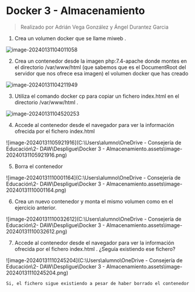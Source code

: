 # Docker 3 - Almacenamiento

> Realizado por Adrián Vega González y Ángel Durantez Garcia

1. Crea un volumen docker que se llame miweb .

![image-20240131104011058](C:\Users\alumno\AppData\Roaming\Typora\typora-user-images\image-20240131104011058.png)

2. Crea un contenedor desde la imagen php:7.4-apache donde montes en el directorio /var/www/html (que sabemos que es el DocumentRoot del servidor que nos ofrece esa imagen) el volumen docker que has creado

![image-20240131104211949](C:\Users\alumno\AppData\Roaming\Typora\typora-user-images\image-20240131104211949.png)

3. Utiliza el comando docker cp para copiar un fichero index.html en el directorio /var/www/html .

![image-20240131104520253](C:\Users\alumno\AppData\Roaming\Typora\typora-user-images\image-20240131104520253.png)

4. Accede al contenedor desde el navegador para ver la información ofrecida por el fichero index.html 

![image-20240131105921916](C:\Users\alumno\OneDrive - Consejería de Educación\2- DAW\Despligue\Docker 3 - Almacenamiento.assets\image-20240131105921916.png)

5. Borra el contenedor

![image-20240131110001164](C:\Users\alumno\OneDrive - Consejería de Educación\2- DAW\Despligue\Docker 3 - Almacenamiento.assets\image-20240131110001164.png)

6. Crea un nuevo contenedor y monta el mismo volumen como en el ejercicio anterior.

![image-20240131110032612](C:\Users\alumno\OneDrive - Consejería de Educación\2- DAW\Despligue\Docker 3 - Almacenamiento.assets\image-20240131110032612.png)

7. Accede al contenedor desde el navegador para ver la información ofrecida por el fichero index.html . ¿Seguía existiendo ese fichero?

![image-20240131110245204](C:\Users\alumno\OneDrive - Consejería de Educación\2- DAW\Despligue\Docker 3 - Almacenamiento.assets\image-20240131110245204.png)

`Si, el fichero sigue existiendo a pesar de haber borrado el contenedor`